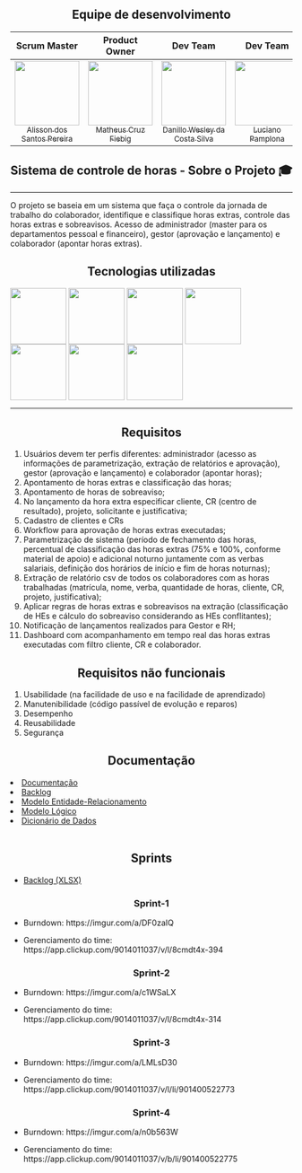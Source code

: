 <!DOCTYPE html>
<html lang="en" data-color-mode="auto" data-light-theme="light" data-dark-theme="dark" data-a11y-animated-images="system">
  <head>

 <h2 align="center">Equipe de desenvolvimento</h2>
    
| **Scrum Master**        | **Product Owner**    |**Dev Team**        | **Dev Team**    | **Dev Team**        |**Dev Team**    |
| :-------------: | :-------------: |:-------------: | :-------------: |:-------------: | :-------------: |
| [<img src="https://avatars.githubusercontent.com/u/111581261?v=4"  width=115><br><sub>Alisson dos Santos Pereira</sub>](https://github.com/4l1son) |   [<img src="https://avatars.githubusercontent.com/u/61194755?v=4" width=115><br><sub>Matheus Cruz Fiebig</sub>](https://github.com/matheus-fiebig)   | [<img src="https://avatars.githubusercontent.com/u/111617208?v=4" width=115><br><sub>Danillo Wesley da Costa Silva</sub>](https://github.com/zZzidanillo) | [<img src="https://avatars.githubusercontent.com/u/102562662?v=4" width=115><br><sub>Luciano Pamplona</sub>](https://github.com/lucianonps) | [<img src="https://avatars.githubusercontent.com/u/111614619?v=4" width=115><br><sub>Wagner de Deus Silva Junior</sub>](https://github.com/wdeus) | [<img src="https://avatars.githubusercontent.com/u/99774131?v=4" width=115><br><sub>Lucas Caetano da Silva</sub>](https://github.com/L0uks)


<h2  align="center">Sistema de controle de horas - Sobre o Projeto 🎓</h2>
<hr>
<p align="left">O projeto se baseia em um sistema que faça o controle da jornada de trabalho do colaborador, identifique e classifique horas extras, controle das horas extras e sobreavisos. Acesso de administrador (master para os departamentos pessoal e financeiro), gestor (aprovação e lançamento) e colaborador (apontar horas extras).</p>





<h2 align="center">Tecnologias utilizadas</h2>

<div style="display: inline_block">
<img align="center" src="https://cdn.jsdelivr.net/gh/devicons/devicon/icons/java/java-original-wordmark.svg" width=100 />
<img align="center" src="https://cdn.jsdelivr.net/gh/devicons/devicon/icons/spring/spring-original-wordmark.svg" width=100 />
<img align="center" src="https://cdn.jsdelivr.net/npm/simple-icons@3.13.0/icons/apachemaven.svg" width=100 />
<img align="center" src="https://cdn.jsdelivr.net/gh/devicons/devicon/icons/mysql/mysql-plain-wordmark.svg" width=100>
<img align="center" src="https://cdn.jsdelivr.net/gh/devicons/devicon/icons/vuejs/vuejs-original-wordmark.svg" width=100>
<img align="center" src="https://cdn.jsdelivr.net/gh/devicons/devicon/icons/typescript/typescript-original.svg" width=100>
<img align="center" src="https://cdn.jsdelivr.net/gh/devicons/devicon/icons/css3/css3-plain-wordmark.svg" width=100 />
          

</div>


<hr>
<h2 align="center">Requisitos</h2>
<ol><li>Usuários devem ter perfis diferentes: administrador (acesso as informações de parametrização, extração de relatórios e aprovação), gestor (aprovação e lançamento) e colaborador (apontar horas);</li>
  <li>Apontamento de horas extras e classificação das horas;</li>
  <li>Apontamento de horas de sobreaviso;</li>
  <li>No lançamento da hora extra especificar cliente, CR (centro de resultado), projeto, solicitante e justificativa;</li>
  <li>Cadastro de clientes e CRs</li>
  <li>Workflow para aprovação de horas extras executadas;</li>
  <li>Parametrização de sistema (período de fechamento das horas, percentual de classificação das horas extras (75% e 100%, conforme material de apoio) e adicional noturno juntamente com as verbas salariais, definição dos horários de início e fim de horas noturnas);</li>
  <li>Extração de relatório csv de todos os colaboradores com as horas trabalhadas (matrícula, nome, verba, quantidade de horas, cliente, CR, projeto, justificativa);</li>
  <li>Aplicar regras de horas extras e sobreavisos na extração (classificação de HEs e cálculo do sobreaviso considerando as HEs conflitantes);</li>
  <li>Notificação de lançamentos realizados para Gestor e RH;</li>
  <li>Dashboard com acompanhamento em tempo real das horas extras executadas com filtro cliente, CR e colaborador.</li>
  </ol>
    <h2 align="center">Requisitos não funcionais</h2>
    <ol>
      <li>Usabilidade (na facilidade de uso e na facilidade de aprendizado)</li>
      <li>Manutenibilidade (código passível de evolução e reparos)</li>
      <li>Desempenho</li>
      <li>Reusabilidade</li>
      <li>Segurança</li>
    </ol>
   
   <h2 align="center">Documentação</h2>
   <li><a href="https://github.com/api-3sem-pixel-api/api/blob/develop/assets/Documenta%C3%A7%C3%A3o.pdf"> Documentação </a></li>
   <li><a href="https://github.com/api-3sem-pixel-api/api/blob/develop/assets/backlog.png"> Backlog </a></li>
   <li><a href="https://github.com/api-3sem-pixel-api/api/blob/develop/assets/MER.png">Modelo Entidade-Relacionamento</a></li>
   <li><a href="https://github.com/api-3sem-pixel-api/api/blob/develop/assets/ModeloLogico.jpeg">Modelo Lógico</a></li>
   <li><a href="https://github.com/api-3sem-pixel-api/api/blob/develop/assets/DicionarioDados.pdf">Dicionário de Dados</a></li>
   <br>
   
   <h2 align="center">Sprints</h2>
   <ul><li><a href="https://github.com/api-3sem-pixel-api/api/blob/develop/assets/BACKLOGS.xlsx">Backlog (XLSX)</a></li></ul>
   <h3 align="center">Sprint-1</h3>
   <ul>
     <li>Burndown: https://imgur.com/a/DF0zaIQ</li>
   </ul>
   <ul> 
   <li> Gerenciamento do time: https://app.clickup.com/9014011037/v/l/8cmdt4x-394</li>
   </ul>
   
   <h3 align="center">Sprint-2</h3>
   <ul>
     <li>Burndown: https://imgur.com/a/c1WSaLX</li>
   </ul>
   <ul>
   <li> Gerenciamento do time: https://app.clickup.com/9014011037/v/l/8cmdt4x-314</li>
   </ul>
   
   <h3 align="center">Sprint-3</h3>
   <ul>
     <li>Burndown: https://imgur.com/a/LMLsD30</li>
   </ul>
   <ul>
   <li> Gerenciamento do time: https://app.clickup.com/9014011037/v/l/li/901400522773</li>
   </ul>
   
   <h3 align="center">Sprint-4</h3>
   <ul>
     <li>Burndown: https://imgur.com/a/n0b563W   </li>
   </ul>
   <ul>
   <li> Gerenciamento do time: https://app.clickup.com/9014011037/v/b/li/901400522775</li>
   </ul>
